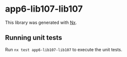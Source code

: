 # app6-lib107-lib107

This library was generated with [Nx](https://nx.dev).

## Running unit tests

Run `nx test app6-lib107-lib107` to execute the unit tests.
